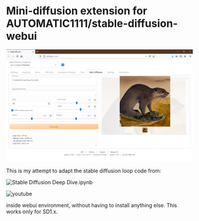 # Mini-diffusion extension for  AUTOMATIC1111/stable-diffusion-webui

![image](ss01.jpg)

This is my attempt to adapt the stable diffusion loop code from:

![Stable Diffusion Deep Dive.ipynb](https://nbviewer.org/github/fastai/diffusion-nbs/blob/master/Stable%20Diffusion%20Deep%20Dive.ipynb)

![youtube](https://www.youtube.com/watch?v=0_BBRNYInx8)

inside webui environment, without having to install anything else. This works only for SD1.x.
